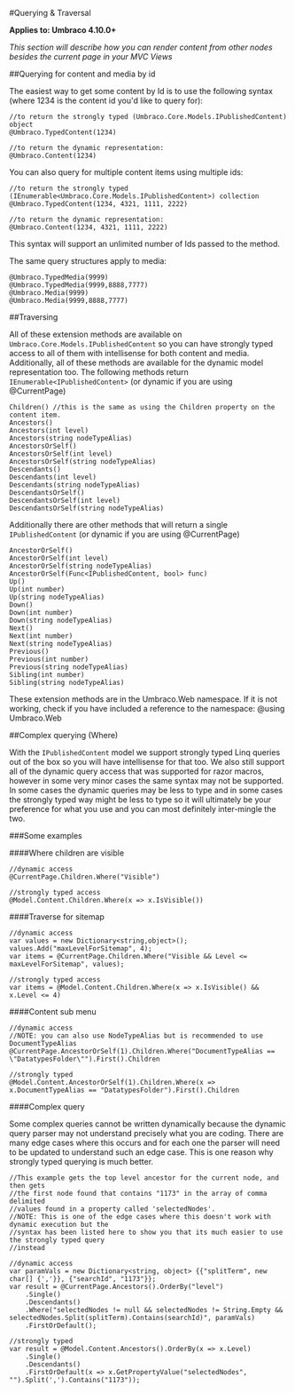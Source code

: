 #Querying & Traversal

**Applies to: Umbraco 4.10.0+**

_This section will describe how you can render content from other nodes besides the current page in your MVC Views_

##Querying for content and media by id

The easiest way to get some content by Id is to use the following syntax (where 1234 is the content id you'd like to query for):
	
	//to return the strongly typed (Umbraco.Core.Models.IPublishedContent) object
	@Umbraco.TypedContent(1234)

	//to return the dynamic representation:	
	@Umbraco.Content(1234) 	

You can also query for multiple content items using multiple ids:

	//to return the strongly typed (IEnumerable<Umbraco.Core.Models.IPublishedContent>) collection
	@Umbraco.TypedContent(1234, 4321, 1111, 2222)

	//to return the dynamic representation:	
	@Umbraco.Content(1234, 4321, 1111, 2222)

This syntax will support an unlimited number of Ids passed to the method. 

The same query structures apply to media:

	@Umbraco.TypedMedia(9999)
	@Umbraco.TypedMedia(9999,8888,7777)
	@Umbraco.Media(9999)
	@Umbraco.Media(9999,8888,7777)	


##Traversing

All of these extension methods are available on `Umbraco.Core.Models.IPublishedContent` so you can have strongly typed access to all of them with intellisense for both content and media. Additionally, all of these methods are available for the dynamic model representation too. The following methods return `IEnumerable<IPublishedContent>` (or dynamic if you are using @CurrentPage)

	Children() //this is the same as using the Children property on the content item.
	Ancestors()
	Ancestors(int level)
	Ancestors(string nodeTypeAlias)
	AncestorsOrSelf()
	AncestorsOrSelf(int level)
	AncestorsOrSelf(string nodeTypeAlias)
	Descendants()
	Descendants(int level)
	Descendants(string nodeTypeAlias)
	DescendantsOrSelf()
	DescendantsOrSelf(int level)
	DescendantsOrSelf(string nodeTypeAlias)
	

Additionally there are other methods that will return a single `IPublishedContent` (or dynamic if you are using @CurrentPage) 

	AncestorOrSelf()
	AncestorOrSelf(int level)
	AncestorOrSelf(string nodeTypeAlias)
	AncestorOrSelf(Func<IPublishedContent, bool> func)
	Up()
	Up(int number)
	Up(string nodeTypeAlias)
	Down()
	Down(int number)
	Down(string nodeTypeAlias)
	Next()
	Next(int number)
	Next(string nodeTypeAlias)
	Previous()
	Previous(int number)
	Previous(string nodeTypeAlias)
	Sibling(int number)
	Sibling(string nodeTypeAlias)

These extension methods are in the Umbraco.Web namespace.  If it is not working, check if you have included a reference to the namespace:  @using Umbraco.Web

##Complex querying (Where)

With the `IPublishedContent` model we support strongly typed Linq queries out of the box so you will have intellisense for that too. We also still support all of the dynamic query access that was supported for razor macros, however in some very minor cases the same syntax may not be supported. In some cases the dynamic queries may be less to type and in some cases the strongly typed way might be less to type so it will ultimately be your preference for what you use and you can most definitely inter-mingle the two.

###Some examples

####Where children are visible

	//dynamic access
	@CurrentPage.Children.Where("Visible")
	
	//strongly typed access
	@Model.Content.Children.Where(x => x.IsVisible())

####Traverse for sitemap

	//dynamic access
	var values = new Dictionary<string,object>();
	values.Add("maxLevelForSitemap", 4);
	var items = @CurrentPage.Children.Where("Visible && Level <= maxLevelForSitemap", values);

	//strongly typed access
	var items = @Model.Content.Children.Where(x => x.IsVisible() && x.Level <= 4)

####Content sub menu

	//dynamic access
	//NOTE: you can also use NodeTypeAlias but is recommended to use DocumentTypeAlias
	@CurrentPage.AncestorOrSelf(1).Children.Where("DocumentTypeAlias == \"DatatypesFolder\"").First().Children
	
	//strongly typed
	@Model.Content.AncestorOrSelf(1).Children.Where(x => x.DocumentTypeAlias == "DatatypesFolder").First().Children

####Complex query

Some complex queries cannot be written dynamically because the dynamic query parser may not understand precisely what you are coding. There are many edge cases where this occurs and for each one the parser will need to be updated to understand such an edge case. This is one reason why strongly typed querying is much better.

	//This example gets the top level ancestor for the current node, and then gets 
	//the first node found that contains "1173" in the array of comma delimited 
	//values found in a property called 'selectedNodes'.
	//NOTE: This is one of the edge cases where this doesn't work with dynamic execution but the 
	//syntax has been listed here to show you that its much easier to use the strongly typed query 
	//instead

	//dynamic access
	var paramVals = new Dictionary<string, object> {{"splitTerm", new char[] {','}}, {"searchId", "1173"}};
	var result = @CurrentPage.Ancestors().OrderBy("level")
		.Single()
		.Descendants()
		.Where("selectedNodes != null && selectedNodes != String.Empty && selectedNodes.Split(splitTerm).Contains(searchId)", paramVals)
		.FirstOrDefault();
	
	//strongly typed
	var result = @Model.Content.Ancestors().OrderBy(x => x.Level)
		.Single()
		.Descendants()
		.FirstOrDefault(x => x.GetPropertyValue("selectedNodes", "").Split(',').Contains("1173"));
